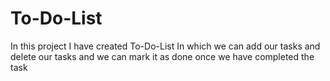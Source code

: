# To-Do-List
In this project I have created To-Do-List In which we can add our tasks and delete our tasks and we can mark it as done once we have completed the task
